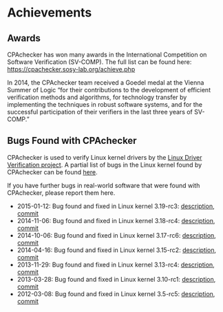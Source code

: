 <!--
This file is part of CPAchecker,
a tool for configurable software verification:
https://cpachecker.sosy-lab.org

SPDX-FileCopyrightText: 2007-2020 Dirk Beyer <https://www.sosy-lab.org>

SPDX-License-Identifier: Apache-2.0
-->

# Achievements

## Awards

CPAchecker has won many awards in the International Competition on Software Verification (SV-COMP).
The full list can be found here:
https://cpachecker.sosy-lab.org/achieve.php

In 2014, the CPAchecker team received a Goedel medal at the Vienna Summer of Logic
“for their contributions to the development of efficient verification methods and algorithms,
for technology transfer by implementing the techniques in robust software systems,
and for the successful participation of their verifiers in the last three years of SV-COMP.”

## Bugs Found with CPAchecker

CPAchecker is used to verify Linux kernel drivers
by the [Linux Driver Verification project](http://linuxtesting.org/ldv).
A partial list of bugs in the Linux kernel found by CPAchecker can be found
[here](http://linuxtesting.org/results/ldv-cpachecker).

If you have further bugs in real-world software that were found with CPAchecker,
please report them here.

- 2015-01-12: Bug found and fixed in Linux kernel 3.19-rc3:
  [description](http://linuxtesting.org/results/report?num=L0183),
  [commit](https://git.kernel.org/cgit/linux/kernel/git/torvalds/linux.git/commit/?id=c4277e9ea70431aea0fecebb8bb9a3fbc27d074e)
- 2014-11-06: Bug found and fixed in Linux kernel 3.18-rc4:
  [description](http://linuxtesting.org/results/report?num=L0176),
  [commit](https://git.kernel.org/cgit/linux/kernel/git/torvalds/linux.git/commit/?id=816764859a5347315cb2f1578cf0252ee129c128)
- 2014-10-06: Bug found and fixed in Linux kernel 3.17-rc6:
  [description](http://linuxtesting.org/results/report?num=L0170),
  [commit](https://git.kernel.org/cgit/linux/kernel/git/torvalds/linux.git/commit/?id=56ec16cb1e1ce46354de8511eef962a417c32c92)
- 2014-04-16: Bug found and fixed in Linux kernel 3.15-rc2:
  [description](http://linuxtesting.org/results/report?num=L0150),
  [commit](https://git.kernel.org/cgit/linux/kernel/git/torvalds/linux.git/commit/?id=070c0b17f6a1ba39dff9be112218127e7e8fd456)
- 2013-11-29: Bug found and fixed in Linux kernel 3.13-rc4:
  [description](http://linuxtesting.org/results/report?num=L0134),
  [commit](https://git.kernel.org/cgit/linux/kernel/git/torvalds/linux.git/commit/?id=6633327d59067fe16128d66968cd50a10ca7a09c)
- 2013-03-28: Bug found and fixed in Linux kernel 3.10-rc1:
  [description](http://linuxtesting.org/results/report?num=L0096),
  [commit](https://git.kernel.org/cgit/linux/kernel/git/torvalds/linux.git/commit/?id=193d01532a730a53cbc74462799dbc43968b97fd)
- 2012-03-08: Bug found and fixed in Linux kernel 3.5-rc5:
  [description](http://linuxtesting.org/results/report?num=L0048),
  [commit](https://git.kernel.org/cgit/linux/kernel/git/torvalds/linux.git/commit/?id=0c07aec31a98a63ee83f2bbad4a2fab0e0f58d33)
